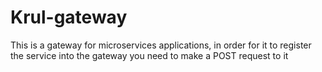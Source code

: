 # Krul-gateway

This is a gateway for microservices applications, in order for it to register the service into the gateway you need to make a POST request to it
